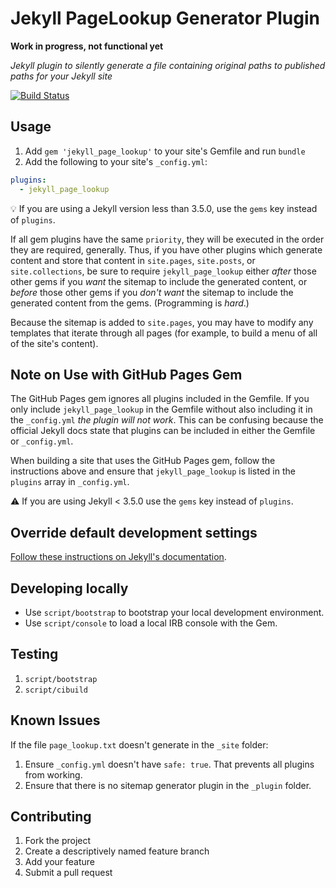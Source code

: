 # Jekyll PageLookup Generator Plugin

**Work in progress, not functional yet**

*Jekyll plugin to silently generate a file containing original paths to published paths for your Jekyll site*

[![Build Status](https://travis-ci.org/jekyll/jekyll_page_lookup.svg?branch=master)](https://travis-ci.org/jekyll/jekyll_page_lookup)

## Usage

1. Add `gem 'jekyll_page_lookup'` to your site's Gemfile and run `bundle`
2. Add the following to your site's `_config.yml`:

```yml
plugins:
  - jekyll_page_lookup
```

💡 If you are using a Jekyll version less than 3.5.0, use the `gems` key instead of `plugins`.

If all gem plugins have the same `priority`, they will be executed in the
order they are required, generally. Thus, if you have other plugins which
generate content and store that content in `site.pages`, `site.posts`, or
`site.collections`, be sure to require `jekyll_page_lookup` either *after*
those other gems if you *want* the sitemap to include the generated
content, or *before* those other gems if you *don't want* the sitemap to
include the generated content from the gems. (Programming is *hard*.)

Because the sitemap is added to `site.pages`, you may have to modify any
templates that iterate through all pages (for example, to build a menu of
all of the site's content).

## Note on Use with GitHub Pages Gem
The GitHub Pages gem ignores all plugins included in the Gemfile. If you only include `jekyll_page_lookup` in the Gemfile without also including it in the `_config.yml` *the plugin will not work*. This can be confusing because the official Jekyll docs state that plugins can be included in either the Gemfile or `_config.yml`.

When building a site that uses the GitHub Pages gem, follow the instructions above and ensure that `jekyll_page_lookup` is listed in the `plugins` array in `_config.yml`.

:warning: If you are using Jekyll < 3.5.0 use the `gems` key instead of `plugins`.

## Override default development settings

[Follow these instructions on Jekyll's documentation](https://jekyllrb.com/docs/usage/#override-default-development-settings).

## Developing locally

* Use `script/bootstrap` to bootstrap your local development environment.
* Use `script/console` to load a local IRB console with the Gem.

## Testing

1. `script/bootstrap`
2. `script/cibuild`

## Known Issues
If the file `page_lookup.txt` doesn't generate in the `_site` folder:
1. Ensure `_config.yml` doesn't have `safe: true`. That prevents all plugins from working.
2. Ensure that there is no sitemap generator plugin in the `_plugin` folder.

## Contributing

1. Fork the project
2. Create a descriptively named feature branch
3. Add your feature
4. Submit a pull request
